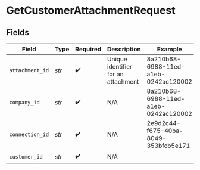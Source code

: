 # GetCustomerAttachmentRequest


## Fields

| Field                                | Type                                 | Required                             | Description                          | Example                              |
| ------------------------------------ | ------------------------------------ | ------------------------------------ | ------------------------------------ | ------------------------------------ |
| `attachment_id`                      | *str*                                | :heavy_check_mark:                   | Unique identifier for an attachment  | 8a210b68-6988-11ed-a1eb-0242ac120002 |
| `company_id`                         | *str*                                | :heavy_check_mark:                   | N/A                                  | 8a210b68-6988-11ed-a1eb-0242ac120002 |
| `connection_id`                      | *str*                                | :heavy_check_mark:                   | N/A                                  | 2e9d2c44-f675-40ba-8049-353bfcb5e171 |
| `customer_id`                        | *str*                                | :heavy_check_mark:                   | N/A                                  |                                      |